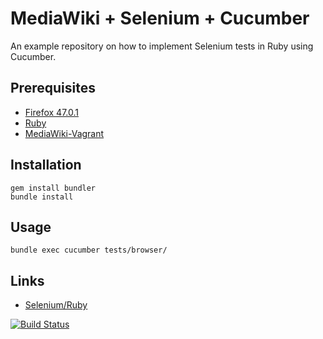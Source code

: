 # MediaWiki + Selenium + Cucumber

An example repository on how to implement Selenium tests in Ruby using Cucumber.

## Prerequisites

- [Firefox 47.0.1](https://ftp.mozilla.org/pub/firefox/releases/47.0.1/)
- [Ruby](https://www.ruby-lang.org/en/)
- [MediaWiki-Vagrant](https://www.mediawiki.org/wiki/MediaWiki-Vagrant)

## Installation

    gem install bundler
    bundle install

## Usage

    bundle exec cucumber tests/browser/

## Links

- [Selenium/Ruby](https://www.mediawiki.org/wiki/Selenium/Ruby)

[![Build Status](https://travis-ci.org/zeljkofilipin/selenium-mediawiki-cucumber.svg?branch=master)](https://travis-ci.org/zeljkofilipin/selenium-mediawiki-cucumber)
